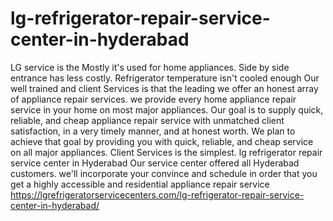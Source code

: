 # lg-refrigerator-repair-service-center-in-hyderabad
  LG service is the Mostly it's used for home appliances. Side by side entrance has less costly. Refrigerator temperature isn't cooled enough Our well trained and client Services is that the leading we offer an honest array of appliance repair services. we provide every home appliance repair service in your home on most major appliances. Our goal is to supply quick, reliable, and cheap appliance repair service with unmatched client satisfaction, in a very timely manner, and at honest worth. We plan to achieve that goal by providing you with quick, reliable, and cheap service on all major appliances. Client Services is the simplest. lg refrigerator repair service center in Hyderabad Our service center offered all Hyderabad customers. we'll incorporate your convince and schedule in order that you get a highly accessible and residential appliance repair service  https://lgrefrigeratorservicecenters.com/lg-refrigerator-repair-service-center-in-hyderabad/
